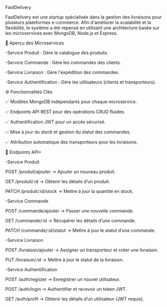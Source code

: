 FastDelivery

FastDelivery est une startup spécialisée dans la gestion des livraisons pour plusieurs plateformes e-commerce. Afin d'améliorer la scalabilité et la flexibilité, le système a été repensé en utilisant une architecture basée sur les microservices avec MongoDB, Node.js et Express.



📌 Aperçu des Microservices


-Service Produit : Gère le catalogue des produits.

-Service Commande : Gère les commandes des clients.

-Service Livraison : Gère l'expédition des commandes.

-Service Authentification : Gère les utilisateurs (clients et transporteurs).



⚙️ Fonctionnalités Clés


✅ Modèles MongoDB indépendants pour chaque microservice.

✅ Endpoints API REST pour des opérations CRUD fluides.

✅ Authentification JWT pour un accès sécurisé.

✅ Mise à jour du stock et gestion du statut des commandes.

✅ Attribution automatique des transporteurs pour les livraisons.



📂 Endpoints API+


-Service Produit

POST /produit/ajouter → Ajouter un nouveau produit.

GET /produit/:id → Obtenir les détails d’un produit.

PATCH /produit/:id/stock → Mettre à jour la quantité en stock.


-Service Commande


POST /commande/ajouter → Passer une nouvelle commande.

GET /commande/:id → Récupérer les détails d’une commande.

PATCH /commande/:id/statut → Mettre à jour le statut d’une commande.


-Service Livraison


POST /livraison/ajouter → Assigner un transporteur et créer une livraison.

PUT /livraison/:id → Mettre à jour le statut de la livraison.


-Service Authentification


POST /auth/register → Enregistrer un nouvel utilisateur.

POST /auth/login → Authentifier et recevoir un token JWT.

GET /auth/profil → Obtenir les détails d’un utilisateur (JWT requis).
